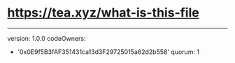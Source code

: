 # https://tea.xyz/what-is-this-file
---
version: 1.0.0
codeOwners:
  - '0x0E9f5B3fAF351431ca13d3F29725015a62d2b558'
quorum: 1
